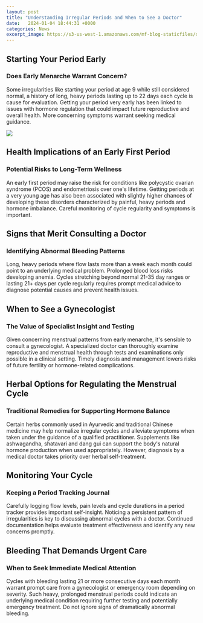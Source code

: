 ```yaml
---
layout: post
title: "Understanding Irregular Periods and When to See a Doctor"
date:   2024-01-04 18:44:31 +0000
categories: News
excerpt_image: https://s3-us-west-1.amazonaws.com/mf-blog-staticfiles/d-compressed/ghost-prod/2020/05/irregular-period--2-.jpg
---
```

## Starting Your Period Early
### Does Early Menarche Warrant Concern?
Some irregularities like starting your period at age 9 while still considered normal, a history of long, heavy periods lasting up to 22 days each cycle is cause for evaluation. Getting your period very early has been linked to issues with hormone regulation that could impact future reproductive and overall health. More concerning symptoms warrant seeking medical guidance.


![](https://s3-us-west-1.amazonaws.com/mf-blog-staticfiles/d-compressed/ghost-prod/2020/05/irregular-period--2-.jpg)
## Health Implications of an Early First Period  
### Potential Risks to Long-Term Wellness
An early first period may raise the risk for conditions like polycystic ovarian syndrome (PCOS) and endometriosis over one's lifetime. Getting periods at a very young age has also been associated with slightly higher chances of developing these disorders characterized by painful, heavy periods and hormone imbalance. Careful monitoring of cycle regularity and symptoms is important.

## Signs that Merit Consulting a Doctor
### Identifying Abnormal Bleeding Patterns 
Long, heavy periods where flow lasts more than a week each month could point to an underlying medical problem. Prolonged blood loss risks developing anemia. Cycles stretching beyond normal 21-35 day ranges or lasting 21+ days per cycle regularly requires prompt medical advice to diagnose potential causes and prevent health issues. 

## When to See a Gynecologist  
### The Value of Specialist Insight and Testing
Given concerning menstrual patterns from early menarche, it's sensible to consult a gynecologist. A specialized doctor can thoroughly examine reproductive and menstrual health through tests and examinations only possible in a clinical setting. Timely diagnosis and management lowers risks of future fertility or hormone-related complications.

## Herbal Options for Regulating the Menstrual Cycle
### Traditional Remedies for Supporting Hormone Balance
Certain herbs commonly used in Ayurvedic and traditional Chinese medicine may help normalize irregular cycles and alleviate symptoms when taken under the guidance of a qualified practitioner. Supplements like ashwagandha, shatavari and dang gui can support the body's natural hormone production when used appropriately. However, diagnosis by a medical doctor takes priority over herbal self-treatment.  

## Monitoring Your Cycle
### Keeping a Period Tracking Journal
Carefully logging flow levels, pain levels and cycle durations in a period tracker provides important self-insight. Noticing a persistent pattern of irregularities is key to discussing abnormal cycles with a doctor. Continued documentation helps evaluate treatment effectiveness and identify any new concerns promptly.

## Bleeding That Demands Urgent Care
### When to Seek Immediate Medical Attention  
Cycles with bleeding lasting 21 or more consecutive days each month warrant prompt care from a gynecologist or emergency room depending on severity. Such heavy, prolonged menstrual periods could indicate an underlying medical condition requiring further testing and potentially emergency treatment. Do not ignore signs of dramatically abnormal bleeding.  